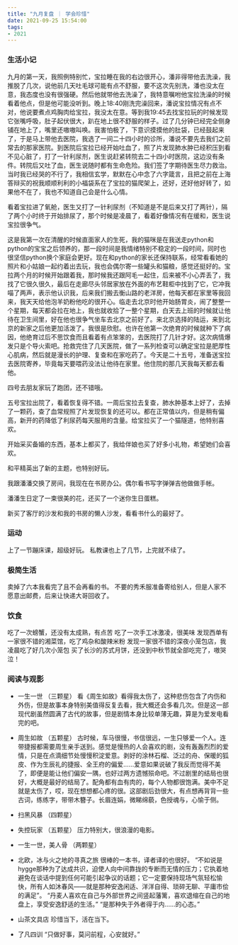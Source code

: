 ```yaml
---
title: "九月复盘 ｜ 学会珍惜"
date: 2021-09-25 15:54:00
tags:
- 2021
---
```


### 生活小记

九月的第一天，我照例特别忙，宝拉睡在我的右边很开心，潘非得带他去洗澡，我推脱了几次，说他前几天吐毛球可能有点不舒服，要不这次先别洗，潘也没太在意，我态度也没有很强硬。然后他就带他去洗澡了，我特意嘱咐他宝拉洗澡的时候看着他点，但是他可能没听到。晚上18:40刚洗完澡回来，潘说宝拉情况有点不对，他说要煮点鸡胸肉给宝拉，我没太在意。等到我19:45去找宝拉玩的时候发现它张嘴呼吸，肚子起伏很大，趴在地上很不舒服的样子。过了几分钟已经完全侧身铺在地上了，嘴里还嗷嗷叫唤。我害怕极了，下意识摸摸他的肚袋，已经鼓起来了，于是马上带他去医院，我选了一间二十四小时的诊所，潘说不要先去我们之前常去的那家医院。到医院后宝拉已经开始吐血了，照了片发现肺水肿已经积压到看不见心脏了，打了一针利尿剂，医生说赶紧转院去二十四小时医院，这边没有条件。转院后又吐了血，医生说随时都有生命危险。我们签了字期待医生尽力救治。当时我已经哭的不行了，我相信玄学，默默在心中念了六字箴言，且把之前在上海答辩买的祝我顺顺利利的小福袋系在了宝拉的猫爬架上，还好，还好他好转了，如果他不在了，我也不知道自己会是什么心情。

看着宝拉进了氧舱，医生又打了一针利尿剂（不知道是不是后来又打了两针），隔了两个小时终于开始排尿了，那个时候是凌晨了，看着好像情况有在缓和，医生说宝拉很争气。

这是我第一次在清醒的时候直面家人的生死，我的猫咪是在我送走python和python的宝宝之后领养的，那一段时间是我情绪特别不稳定的一段时间，同时也很坚信python换个家庭会更好。现在和python的家长还保持联系，经常看看她的照片和小姑娘一起约着出去玩，我也会偶尔寄一些罐头和猫粮，感觉还挺好的。宝拉两个月的时候开始跟着我，那时候我还跟阿毛一起住，后来被不小心弄丢了，我找了它很久很久，最后在走廊尽头邻居家放在外面的布艺鞋柜中找到了它，它冲我喵了两声，表示他认识我，后来我们搬去衡山路的老洋房，他每天都在家里等我回来，我天天给他泡羊奶粉他吃的很开心。临走去北京时他开始肠胃炎，闹了整整一个星期，每天都会拉在地上，我也就收拾了一整个星期，白天去上班的时候就让他待在卫生间里，好在他也很争气坐车去北京之前好了。来北京选择的陆运，来到北京的新家之后他更加活泼了。我很是欣慰。也许在他第一次绝育的时候就种下了病因，他绝育过后不思饮食而且看着有点笨笨的，去医院打了几针才好。这次病情爆发只是个导火索吧。抢救完住了几天医院，做了一系列检查可以确定宝拉是肥厚性心肌病，然后就是漫长的护理、复查和在家吃药了。今天是二十五号，准备送宝拉去医院寄养，毕竟每天要喂药没法让他待在家里。他住院的那几天我每天都去看他。

四号去朋友家玩了跑团，还不错哦。

五号宝拉出院了，看着恢复得不错。一周后宝拉去复查，肺水肿基本上好了，去掉了一颗药，查了血常规照了片发现恢复的还可以。都在正常值以内，但是稍有偏高，新开的药降低了利尿药每天服用的含量。给宝拉买了一个猫隧道，他特别喜欢。

开始采买备婚的东西，基本上都买了，我给伴娘也买了好多小礼物，希望她们会喜欢。

和平精英出了新的主题，也特别好玩。

我跟潘潘交换了房间，我现在在书房办公。偶尔看书写字弹弹吉他做做手帐。

潘潘生日定了一束很美的花，还买了一个迷你生日蛋糕。

新买了客厅的沙发和我的书房的懒人沙发，看看书什么的最好了。

### 运动

上了一节蹦床课，超级好玩。
私教课也上了几节，上完就不续了。

### 极简生活

卖掉了六本我看完了且不会再看的书。
不要的秀禾服准备寄给别人，但是人家不愿意出邮费，后来让快递大哥回收了。

### 饮食

吃了一次螃蟹，还没有太成熟，有点苦
吃了一次手工冰激凌，很美味
发现西单有一家很不错的湘菜馆，吃了鸡杂和酸辣米粉
发现一家很不错的深夜小笼包店，我凌晨吃了好几次小笼包
买了长沙的苏式月饼，还没到中秋节就全部吃完了，嗷哭泣！

### 阅读与观影

- 一生一世 （三颗星）
看《周生如故》看得我太伤了，这种悲伤包含了内伤和外伤，但是故事本身特别美值得反复去看，我大概还会多看几次。但是这一部现代剧虽然圆满了古代的故事，但是剧情本身比较单薄无趣，算是为爱发电看完的吧。
- 周生如故 （五颗星）
古时候，车马很慢，书信很远，一生只够爱一个人。连带捷报都需要周生亲手送到。感觉是慢热的人会喜欢的剧，没有轰轰烈烈的爱情，只是在点滴细节处慢慢积淀爱意。剥好的涂林石榴、泛过的舟、保暖的狐皮、作为生辰礼的捷报、全王府的偏爱......爱意如果说破了我反而觉得不美了，即便是能让他们偏安一隅，也好过两方遗憾殒命吧。不过剧里的结局也很好，大概是最好的结局了。配角都有血有肉的，每个人物都很饱满。美中不足就是太伤了，哎，现在想想都心疼的很。这部剧后劲很大，有点想再背背一些古词，练练字，带带木簪子。长眉连娟，微睇绵藐，色授魂与，心愉于侧。
- 扫黑风暴 （四颗星）
- 失控玩家 （五颗星）
压力特别大，很浪漫的电影。


- 一生一世，美人骨 （两颗星）
- 北欧，冰与火之地的寻真之旅
很棒的一本书，译者译的也很好。
“不如说是hygge那种为了达成共识，迫使人向中间靠拢的专断而无情的压力；它执着地避免在谈话中提到任何可能引起争议的话题；它一定要保持现场气氛轻松愉快，所有人如沐春风——就是那种安逸闲适、洋洋自得、琐碎无聊、平庸市侩的满足”。
“丹麦人喜欢在自己与外部世界之间竖起藩篱，喜欢退缩在自己的地盘上，享受安逸舒适的生活。”
“是那种失于外者得于内......的心态。”
- 山茶文具店
珍惜当下，活在当下。
- 了凡四训
“只做好事，莫问前程，心安就好。”